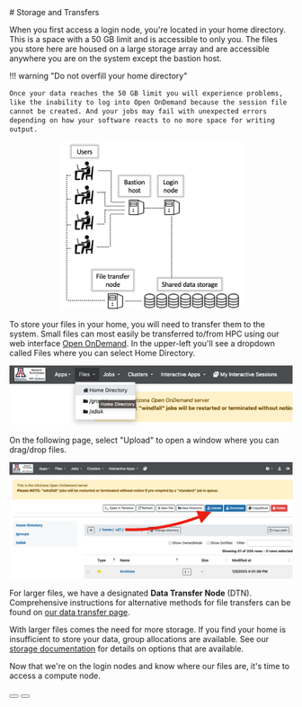 <link rel="stylesheet" href="../../assets/stylesheets/buttons.css">
# Storage and Transfers

When you first access a login node, you're located in your home directory. This is a space with a 50 GB limit and is accessible to only you. The files you store here are housed on a large storage array and are accessible anywhere you are on the system except the bastion host. 

!!! warning "Do not overfill your home directory"

    Once your data reaches the 50 GB limit you will experience problems, like the inability to log into Open OnDemand because the session file cannot be created. And your jobs may fail with unexpected errors depending on how your software reacts to no more space for writing output. 

<center><img src="images/filexfer.png" style="height: 300px;"></center>

To store your files in your home, you will need to transfer them to the system. Small files can most easily be transferred to/from HPC using our web interface [Open OnDemand](https://ood.hpc.arizona.edu/). In the upper-left you'll see a dropdown called Files where you can select Home Directory. 

<center><img src="images/home.png" style="width: 600px;" ></center>

On the following page, select "Upload" to open a window where you can drag/drop files.

<center><img src="images/file_upload.png" style="width: 600px;" ></center>

For larger files, we have a designated **Data Transfer Node** (DTN). Comprehensive instructions for alternative methods for file transfers can be found on [our data transfer page](../../storage_and_transfers/transfers/overview/). 

With larger files comes the need for more storage. If you find your home is insufficient to store your data, group allocations are available. See our [storage documentation](../../storage_and_transfers/storage/hpc_storage/) for details on options that are available. 

Now that we're on the login nodes and know where our files are, it's time to access a compute node. 

<html>
<div class="button-container">
    <a href="/quick_start/logging_in/"><button class="left-button"></button></a>
    <a href="/quick_start/accessing_compute"><button class="right-button"></button></a>
</div>
</html>
